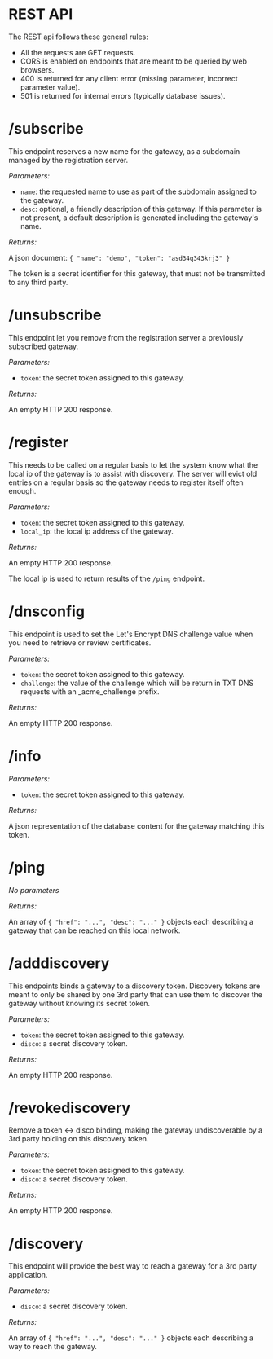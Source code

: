 # REST API

The REST api follows these general rules:
* All the requests are GET requests.
* CORS is enabled on endpoints that are meant to be queried by web browsers.
* 400 is returned for any client error (missing parameter, incorrect parameter value).
* 501 is returned for internal errors (typically database issues).

# /subscribe

This endpoint reserves a new name for the gateway, as a subdomain managed by the registration server.

*Parameters:*
* `name`: the requested name to use as part of the subdomain assigned to the gateway.
* `desc`: optional, a friendly description of this gateway. If this parameter is not present, a default description is generated including the gateway's name.

*Returns:*

A json document: `{ "name": "demo", "token": "asd34q343krj3" }`

The token is a secret identifier for this gateway, that must not be transmitted to any third party.

# /unsubscribe

This endpoint let you remove from the registration server a previously subscribed gateway.

*Parameters:*
* `token`: the secret token assigned to this gateway.

*Returns:*

An empty HTTP 200 response.

# /register

This needs to be called on a regular basis to let the system know what the local ip of the gateway is to assist with discovery. The server will evict old entries on a regular basis so the gateway needs to register itself often enough.

*Parameters:*
* `token`: the secret token assigned to this gateway.
* `local_ip`: the local ip address of the gateway.

*Returns:*

An empty HTTP 200 response.

The local ip is used to return results of the `/ping` endpoint.

# /dnsconfig

This endpoint is used to set the Let's Encrypt DNS challenge value when you need to retrieve or review certificates.

*Parameters:*
* `token`: the secret token assigned to this gateway.
* `challenge`: the value of the challenge which will be return in TXT DNS requests with an _acme_challenge prefix.

*Returns:*

An empty HTTP 200 response.

# /info

*Parameters:*
* `token`: the secret token assigned to this gateway.

*Returns:*

A json representation of the database content for the gateway matching this token.

# /ping

*No parameters*

*Returns:*

An array of `{ "href": "...", "desc": "..." }` objects each describing a gateway that can be reached on this local network.

# /adddiscovery

This endpoints binds a gateway to a discovery token. Discovery tokens are meant to only be shared by one 3rd party that can use them to discover the gateway without knowing its secret token.

*Parameters:*
* `token`: the secret token assigned to this gateway.
* `disco`: a secret discovery token.

*Returns:*

An empty HTTP 200 response.

# /revokediscovery

Remove a token <-> disco binding, making the gateway undiscoverable by a 3rd party holding on this discovery token.

*Parameters:*
* `token`: the secret token assigned to this gateway.
* `disco`: a secret discovery token.

*Returns:*

An empty HTTP 200 response.

# /discovery

This endpoint will provide the best way to reach a gateway for a 3rd party application.

*Parameters:*
* `disco`: a secret discovery token.

*Returns:*

An array of `{ "href": "...", "desc": "..." }` objects each describing a way to reach the gateway.

